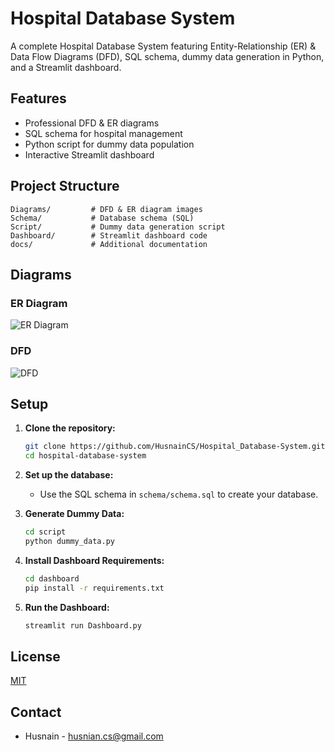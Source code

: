 # Hospital Database System

A complete Hospital Database System featuring Entity-Relationship (ER) & Data Flow Diagrams (DFD), SQL schema, dummy data generation in Python, and a Streamlit dashboard.

## Features

- Professional DFD & ER diagrams
- SQL schema for hospital management
- Python script for dummy data population
- Interactive Streamlit dashboard

## Project Structure

```
Diagrams/         # DFD & ER diagram images
Schema/           # Database schema (SQL)
Script/           # Dummy data generation script
Dashboard/        # Streamlit dashboard code
docs/             # Additional documentation
```

## Diagrams

### ER Diagram
![ER Diagram](Diagrams/Entity_Relationship_Diagram.drawio)

### DFD
![DFD](Diagrams/Data_Flow_Diagram.drawio)

## Setup

1. **Clone the repository:**
   ```bash
   git clone https://github.com/HusnainCS/Hospital_Database-System.git
   cd hospital-database-system
   ```

2. **Set up the database:**
   - Use the SQL schema in `schema/schema.sql` to create your database.

3. **Generate Dummy Data:**
   ```bash
   cd script
   python dummy_data.py
   ```

4. **Install Dashboard Requirements:**
   ```bash
   cd dashboard
   pip install -r requirements.txt
   ```

5. **Run the Dashboard:**
   ```bash
   streamlit run Dashboard.py
   ```


## License

[MIT](LICENSE)

## Contact

- Husnain - husnian.cs@gmail.com
